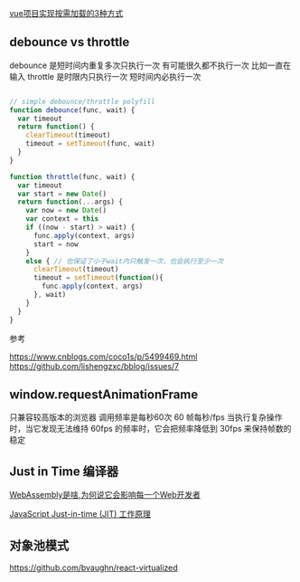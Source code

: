 [vue项目实现按需加载的3种方式](https://segmentfault.com/a/1190000011519350)

## debounce vs throttle

debounce 是短时间内重复多次只执行一次 有可能很久都不执行一次 比如一直在输入
throttle 是时限内只执行一次 短时间内必执行一次

```javascript

// simple debounce/throttle polyfill
function debounce(func, wait) {
  var timeout
  return function() {
    clearTimeout(timeout)
    timeout = setTimeout(func, wait)
  }
}

function throttle(func, wait) {
  var timeout
  var start = new Date()
  return function(...args) {
    var now = new Date()
    var context = this
    if ((now - start) > wait) {
      func.apply(context, args)
      start = now
    }
    else { // 也保证了小于wait内只触发一次，也会执行至少一次
      clearTimeout(timeout)
      timeout = setTimeout(function(){
        func.apply(context, args)
      }, wait)
    }
  }
}
```

参考

<https://www.cnblogs.com/coco1s/p/5499469.html>
<https://github.com/lishengzxc/bblog/issues/7>

## window.requestAnimationFrame

只兼容较高版本的浏览器 调用频率是每秒60次 60 帧每秒/fps 
当执行复杂操作时，当它发现无法维持 60fps 的频率时，它会把频率降低到 30fps 来保持帧数的稳定

## Just in Time 编译器

[WebAssembly是啥,为何说它会影响每一个Web开发者](http://imweb.io/topic/567fd838834878282edc7f9b)

[JavaScript Just-in-time (JIT) 工作原理](https://zhuanlan.zhihu.com/p/25669120)

## 对象池模式

<https://github.com/bvaughn/react-virtualized>